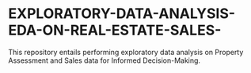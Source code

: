 # EXPLORATORY-DATA-ANALYSIS-EDA-ON-REAL-ESTATE-SALES-
This repository entails performing exploratory data analysis on Property Assessment and Sales data for Informed Decision-Making.
